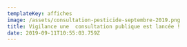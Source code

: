 ```yaml
---
templateKey: affiches
image: /assets/consultation-pesticide-septembre-2019.png
title: Vigilance une  consultation publique est lancée !
date: 2019-09-11T10:55:03.759Z
---
```


